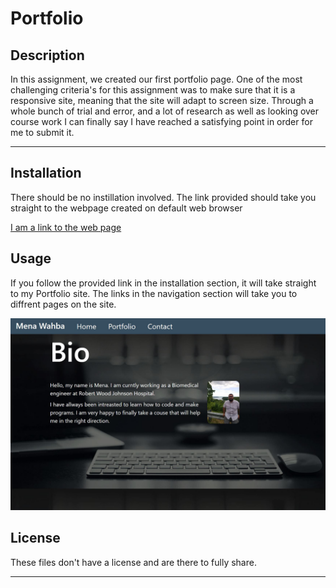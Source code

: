 # Portfolio

## Description 

In this assignment, we created our first portfolio page. One of the most challenging criteria's for this assignment was to make sure that it is a responsive site, meaning that the site will adapt to screen size. Through a whole bunch of trial and error, and a lot of research as well as looking over course work I can finally say I have reached a satisfying point in order for me to submit it.

---

## Installation

There should be no instillation involved. The link provided should take you straight to the webpage created on default web browser


[I am a link to the web page](https://cheetboy159.github.io/portfolio/index.html)



## Usage 

If you follow the provided link in the installation section, it will take straight to my Portfolio site. The links in the navigation section will take you to diffrent pages on the site.

![](./assets/portfolioHome.jpg)


## License

These files don't have a license and are there to fully share.

---
